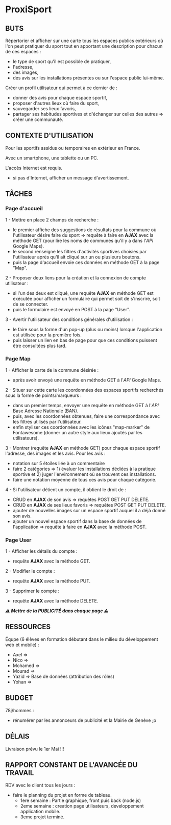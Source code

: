 # ProxiSport


## BUTS

Répertorier et afficher sur une carte tous les espaces publics extérieurs où l'on peut pratiquer du sport tout en apportant une description pour chacun de ces espaces :
- le type de sport qu'il est possible de pratiquer,
- l'adresse,
- des images,
- des avis sur les installations présentes ou sur l'espace public lui-même.

Créer un profil utilisateur qui permet à ce dernier de :
- donner des avis pour chaque espace sportif,
- proposer d'autres lieux où faire du sport,
- sauvegarder ses lieux favoris,
- partager ses habitudes sportives et d'échanger sur celles des autres => créer une communauté.


## CONTEXTE D'UTILISATION

Pour les sportifs assidus ou temporaires en extérieur en France.

Avec un smartphone, une tablette ou un PC.

L'accès Internet est requis. 
- si pas d'Internet, afficher un message d'avertissement.


## TÂCHES

### Page d'accueil
1 - Mettre en place 2 champs de recherche : 
* le premier affiche des suggestions de résultats pour la commune où l'utilisateur désire faire du sport => requête à faire en **AJAX** avec la méthode GET (pour lire les noms de communes qu'il y a dans l'*API* Google Maps).
* le second renseigne les filtres d'activités sportives choisies par l'utilisateur après qu'il ait cliqué sur un ou plusieurs boutons.
* puis la page d'accueil envoie ces données en méthode GET à la page "Map".

2 - Proposer deux liens pour la création et la connexion de compte utilisateur :
* si l'un des deux est cliqué, une requête **AJAX** en méthode GET est exécutée pour afficher un formulaire qui permet soit de s'inscrire, soit de se connecter.
* puis le formulaire est envoyé en POST à la page "User".

3 - Avertir l'utilisateur des conditions générales d'utilisation :
* le faire sous la forme d'un pop-up (plus ou moins) lorsque l'application est utilisée pour la première fois.
* puis laisser un lien en bas de page pour que ces conditions puissent être consultées plus tard.

### Page Map
1 - Afficher la carte de la commune désirée :
* après avoir envoyé une requête en méthode GET à l'*API* Google Maps.

2 - Situer sur cette carte les coordonnées des espaces sportifs recherchés sous la forme de points/marqueurs :
* dans un premier temps, envoyer une requête en méthode GET à l'*API* Base Adresse Nationale (BAN).
* puis, avec les coordonnées obtenues, faire une correspondance avec les filtres utilisés par l'utilisateur.
* enfin styliser ces coordonnées avec les icônes "map-marker" de Fontawesome (donner un autre style aux lieux ajoutés par les utilisateurs).

3 - Montrer (requête **AJAX** en méthode GET) pour chaque espace sportif l'adresse, des images et les avis. Pour les avis :
* notation sur 5 étoiles liée à un commentaire
* faire 2 catégories => 1) évaluer les installations dédiées à la pratique sportive et 2) juger l'environnement où se trouvent ces installations.
* faire une notation moyenne de tous ces avis pour chaque catégorie.

4 - Si l'utilisateur détient un compte, il obtient le droit de :
* CRUD en **AJAX** de son avis => requêtes POST GET PUT DELETE.
* CRUD en **AJAX** de ses lieux favoris => requêtes POST GET PUT DELETE.
* ajouter de nouvelles images sur un espace sportif auquel il a déjà donné son avis.
* ajouter un nouvel espace sportif dans la base de données de l'application => requête à faire en **AJAX** avec la méthode POST.

### Page User
1 - Afficher les détails du compte :
* requête **AJAX** avec la méthode GET.

2 - Modifier le compte :
* requête **AJAX** avec la méthode PUT.

3 - Supprimer le compte :
* requête **AJAX** avec la méthode DELETE.

***⚠️ Mettre de la PUBLICITÉ dans chaque page ⚠️***


## RESSOURCES 

Équpe (6 élèves en formation débutant dans le milieu du développement web et mobile) :
- Axel    => 
- Nico    =>
- Mohamed =>
- Mourad  =>
- Yazid   => Base de données (attribution des rôles)
- Yohan   =>


## BUDGET

78j/hommes :
- rénumérer par les annonceurs de publicité et la Mairie de Genève ;p


## DÉLAIS

Livraison prévu le 1er Mai !!!


## RAPPORT CONSTANT DE L'AVANCÉE DU TRAVAIL

RDV avec le client tous les jours :
- faire le planning du projet en forme de tableau.
	* 1ere semaine : Partie graphique, front puis back (node.js)
	* 2eme semaine : creation page utilisateurs, developpement application mobile.
	* 3eme projet terminé.